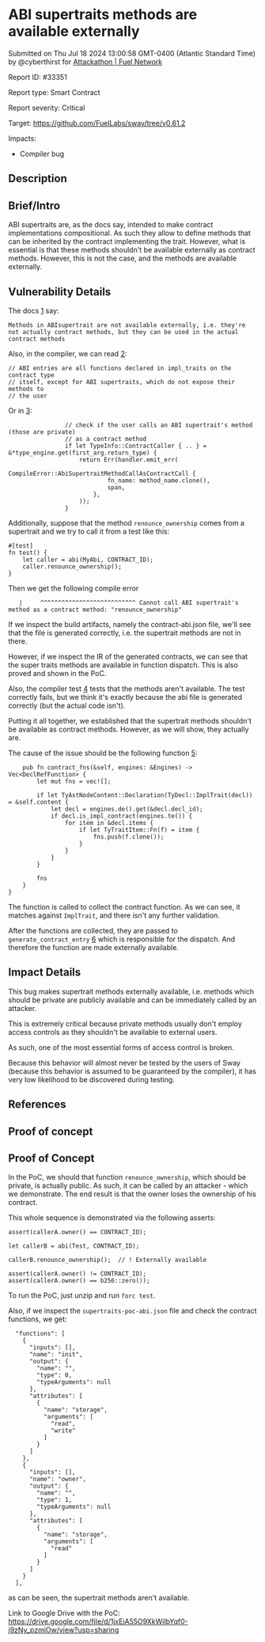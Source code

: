 
# ABI supertraits methods are available externally

Submitted on Thu Jul 18 2024 13:00:58 GMT-0400 (Atlantic Standard Time) by @cyberthirst for [Attackathon | Fuel Network](https://immunefi.com/bounty/fuel-network-attackathon/)

Report ID: #33351

Report type: Smart Contract

Report severity: Critical

Target: https://github.com/FuelLabs/sway/tree/v0.61.2

Impacts:
- Compiler bug

## Description
## Brief/Intro
ABI supertraits are, as the docs say,  intended to make contract implementations compositional. As such they allow to define methods that can be inherited by the contract implementing the trait. However, what is essential is that these methods shouldn't be available externally as contract methods. However, this is not the case, and the methods are available externally.

## Vulnerability Details
The docs [1] say: 
```
Methods in ABIsupertrait are not available externally, i.e. they're not actually contract methods, but they can be used in the actual contract methods
```
Also, in the compiler, we can read [2]:
```
// ABI entries are all functions declared in impl_traits on the contract type
// itself, except for ABI supertraits, which do not expose their methods to
// the user
```

Or in [3]:
```
                // check if the user calls an ABI supertrait's method (those are private)
                // as a contract method
                if let TypeInfo::ContractCaller { .. } = &*type_engine.get(first_arg.return_type) {
                    return Err(handler.emit_err(
                        CompileError::AbiSupertraitMethodCallAsContractCall {
                            fn_name: method_name.clone(),
                            span,
                        },
                    ));
                }
```

Additionally, suppose that the method `renounce_ownership` comes from a supertrait and we try to call it from a test like this:
```
#[test]
fn test() {
    let caller = abi(MyAbi, CONTRACT_ID);
    caller.renounce_ownership();
}
```
Then we get the following compile error
```
   |     ^^^^^^^^^^^^^^^^^^^^^^^^^^^ Cannot call ABI supertrait's method as a contract method: "renounce_ownership"
```

If we inspect the build artifacts, namely the contract-abi.json file, we'll see that the file is generated correctly, i.e. the supertrait methods are not in there.

However, if we inspect the IR of the generated contracts, we can see that the super traits methods are available in function dispatch. This is also proved and shown in the PoC.

Also, the compiler test [4] tests that the methods aren't available. The test correctly fails, but we think it's exactly because the abi file is generated correctly (but the actual code isn't).

Putting it all together, we established that the supertrait methods shouldn't be available as contract methods. However, as we will show, they actually are.

The cause of the issue should be the following function [5]:
```
    pub fn contract_fns(&self, engines: &Engines) -> Vec<DeclRefFunction> {
        let mut fns = vec![];

        if let TyAstNodeContent::Declaration(TyDecl::ImplTrait(decl)) = &self.content {
            let decl = engines.de().get(&decl.decl_id);
            if decl.is_impl_contract(engines.te()) {
                for item in &decl.items {
                    if let TyTraitItem::Fn(f) = item {
                        fns.push(f.clone());
                    }
                }
            }
        }

        fns
    }
}
```
The function is called to collect the contract function. As we can see, it matches against `ImplTrait`, and there isn't any further validation.

After the functions are collected, they are passed to `generate_contract_entry` [6] which is responsible for the dispatch. And therefore the function are made externally available.

## Impact Details
This bug makes supertrait methods externally available, i.e. methods which should be private are publicly available and can be immediately called by an attacker.

This is extremely critical because private methods usually don't employ access controls as they shouldn't be available to external users.

As such, one of the most essential forms of access control is broken.

Because this behavior will almost never be tested by the users of Sway (because this behavior is assumed to be guaranteed by the compiler), it has very low likelihood to be discovered during testing.


## References
[1]: https://docs.fuel.network/docs/sway/advanced/traits/#abi-supertraits
[2]: https://github.com/FuelLabs/sway/blob/7f8f31843bed8459c53196bd6b689c0b05b05f61/sway-core/src/language/ty/program.rs#L131-L130
[3]: https://github.com/FuelLabs/sway/blob/65dbd34e7185a58fc3432397c8a0290fb4d72cc3/sway-core/src/semantic_analysis/ast_node/expression/typed_expression/method_application.rs#L250
[4]: https://github.com/FuelLabs/sway/blob/954a81b626abec7c415b3613dc8222098c410a3d/test/src/e2e_vm_tests/test_programs/should_fail/abi_supertrait_method_call/src/main.sw#L22
[5]: https://github.com/FuelLabs/sway/blob/ba0d2d7e90babde9f2e495a4432bde71b24ba71a/sway-core/src/language/ty/ast_node.rs#L321
[6]: https://github.com/FuelLabs/sway/blob/3993f253fb1d2e8846a7e2813511053aff5c59dd/sway-core/src/semantic_analysis/ast_node/declaration/auto_impl.rs#L565

        
## Proof of concept
## Proof of Concept

In the PoC, we should that function `renounce_ownership`, which should be private, is actually public. As such, it can be called by an attacker - which we demonstrate. The end result is that the owner loses the ownership of his contract.

This whole sequence is demonstrated via the following asserts:
```
assert(callerA.owner() == CONTRACT_ID);

let callerB = abi(Test, CONTRACT_ID);

callerB.renounce_ownership();  // ! Externally available

assert(callerA.owner() != CONTRACT_ID);
assert(callerA.owner() == b256::zero());
```

To run the PoC, just unzip and run `forc test`.

Also, if we inspect the `supertraits-poc-abi.json` file and check the contract functions, we get:
```
  "functions": [
    {
      "inputs": [],
      "name": "init",
      "output": {
        "name": "",
        "type": 0,
        "typeArguments": null
      },
      "attributes": [
        {
          "name": "storage",
          "arguments": [
            "read",
            "write"
          ]
        }
      ]
    },
    {
      "inputs": [],
      "name": "owner",
      "output": {
        "name": "",
        "type": 1,
        "typeArguments": null
      },
      "attributes": [
        {
          "name": "storage",
          "arguments": [
            "read"
          ]
        }
      ]
    }
  ],
```

as can be seen, the supertrait methods aren't available.

Link to Google Drive with the PoC: https://drive.google.com/file/d/1jxEiA55O9XkWiIbYqf0-j9zNy_pzmiOw/view?usp=sharing